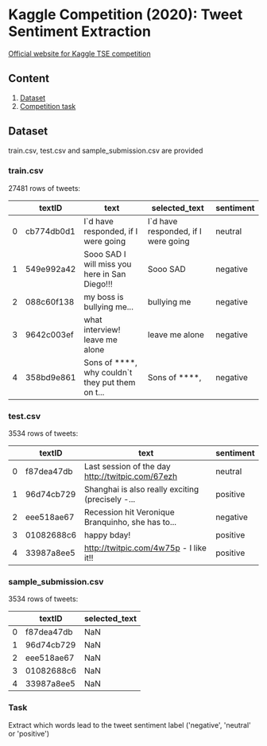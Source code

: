 # Kaggle Competition (2020): Tweet Sentiment Extraction

[Official website for Kaggle TSE competition](https://www.kaggle.com/c/tweet-sentiment-extraction)

## Content

1. [Dataset](#dataset)
2. [Competition task](#task)

## Dataset

train.csv, test.csv and sample_submission.csv are provided

### train.csv

27481 rows of tweets:

|   | textID  |  text |  selected_text | sentiment  |
|---|---|---|---|---|
| 0  | cb774db0d1  |  I`d have responded, if I were going | I`d have responded, if I were going  | neutral  |
| 1  | 549e992a42  | Sooo SAD I will miss you here in San Diego!!!  | Sooo SAD  | negative  |
| 2  | 088c60f138  | my boss is bullying me...  | bullying me	  | negative  |
| 3  | 9642c003ef  | what interview! leave me alone  | leave me alone		  | negative  |
| 4  | 358bd9e861  | Sons of ****, why couldn`t they put them on t...  | Sons of ****, | negative  |

### test.csv

3534 rows of tweets:

|   | textID  |  text | sentiment  |
|---|---|---|---|
| 0  | f87dea47db  |  Last session of the day http://twitpic.com/67ezh | neutral  |
| 1  | 96d74cb729  | Shanghai is also really exciting (precisely -...  | positive  |
| 2  | eee518ae67  | Recession hit Veronique Branquinho, she has to... | negative  |
| 3  | 01082688c6  | happy bday!	 | positive |
| 4  | 33987a8ee5 | http://twitpic.com/4w75p - I like it!! | positive |

### sample_submission.csv

3534 rows of tweets:

|   | textID  |  selected_text |
|---|---|---|
| 0  | f87dea47db  |  NaN |
| 1  | 96d74cb729  |  NaN |
| 2  | eee518ae67  |  NaN |
| 3  | 01082688c6  |  NaN |
| 4  | 33987a8ee5 |  NaN |

### Task
Extract which words lead to the tweet sentiment label ('negative', 'neutral' or 'positive')




